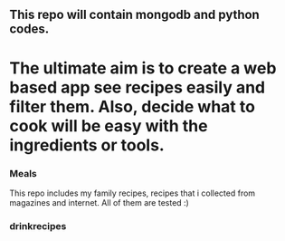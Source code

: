 ## This repo will contain mongodb and python codes. 

# The ultimate aim is to create a web based app see recipes easily and filter them. Also, decide what to cook will be easy with the ingredients or tools. 

### Meals
This repo includes my family recipes, recipes that i collected from magazines and internet. All of them are tested :) 

### drinkrecipes

